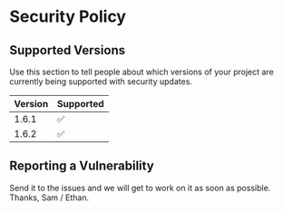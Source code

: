 # Security Policy

## Supported Versions

Use this section to tell people about which versions of your project are
currently being supported with security updates.

| Version | Supported          |
| ------- | ------------------ |
| 1.6.1| :white_check_mark: |
| 1.6.2| :white_check_mark: |


## Reporting a Vulnerability

Send it to the issues and we will get to work on it as soon as possible. Thanks, Sam / Ethan.
